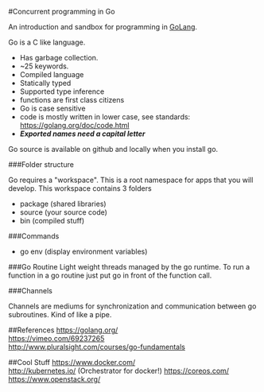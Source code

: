 #Concurrent programming in Go

An introduction and sandbox for programming in [GoLang](https://golang.org/).

Go is a C like language.  

- Has garbage collection.  
- ~25 keywords.  
- Compiled language
- Statically typed
- Supported type inference
- functions are first class citizens
- Go is case sensitive
- code is mostly written in lower case, see standards: https://golang.org/doc/code.html
- ***Exported names need a capital letter***

Go source is available on github and locally when you install go.

###Folder structure

Go requires a "workspace". This is a root namespace for apps that you will develop. This workspace contains 3 folders

- package (shared libraries)
- source (your source code)
- bin (compiled stuff)

###Commands

- go env (display environment variables)

###Go Routine
Light weight threads managed by the go runtime.  To run a function in a go routine just put go in front of the function call.  

###Channels

Channels are mediums for synchronization and communication between go subroutines.  Kind of like a pipe.

##References
https://golang.org/  
https://vimeo.com/69237265  
http://www.pluralsight.com/courses/go-fundamentals  

##Cool Stuff
https://www.docker.com/  
http://kubernetes.io/ (Orchestrator for docker!)
https://coreos.com/
https://www.openstack.org/
